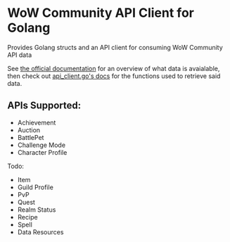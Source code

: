 # WoW Community API Client for Golang

Provides Golang structs and an API client for consuming WoW Community API data

See [the official documentation](http://blizzard.github.io/api-wow-docs/) for an overview of what data is avaialable, then check out [api_client.go's docs](http://godoc.org/github.com/bluepojo/wow#ApiClient) for the functions used to retrieve said data.

## APIs Supported:

* Achievement
* Auction
* BattlePet
* Challenge Mode
* Character Profile

Todo:

* Item
* Guild Profile
* PvP
* Quest
* Realm Status
* Recipe
* Spell
* Data Resources